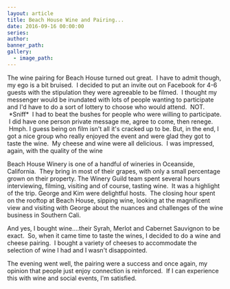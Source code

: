 ```yaml
---
layout: article
title: Beach House Wine and Pairing...
date: 2016-09-16 00:00:00
series:
author:
banner_path:
gallery:
  - image_path:
---
```



The wine pairing for Beach House turned out great.  I have to admit though, my ego is a bit bruised.  I decided to put an invite out on Facebook for 4-6 guests with the stipulation they were agreeable to be filmed.  I thought my messenger would be inundated with lots of people wanting to participate and I'd have to do a sort of lottery to choose who would attend.  NOT.  \*Sniff\*  I had to beat the bushes for people who were willing to participate.  I did have one person private message me, agree to come, then renege.  Hmph. I guess being on film isn't all it's cracked up to be. But, in the end, I got a nice group who really enjoyed the event and were glad they got to taste the wine.  My cheese and wine were all delicious.  I was impressed, again, with the quality of the wine

Beach House Winery is one of a handful of wineries in Oceanside, California.  They bring in most of their grapes, with only a small percentage grown on their property. The Winery Guild team spent several hours interviewing, filming, visiting and of course, tasting wine.  It was a highlight of the trip. George and Kim were delightful hosts.  The closing hour spent on the rooftop at Beach House, sipping wine, looking at the magnificent view and visiting with George about the nuances and challenges of the wine business in Southern Cali.

And yes, I bought wine….their Syrah, Merlot and Cabernet Sauvignon to be exact.  So, when it came time to taste the wines, I decided to do a wine and cheese pairing.  I bought a variety of cheeses to accommodate the selection of wine I had and I wasn't disappointed.

The evening went well, the pairing were a success and once again, my opinion that people just enjoy connection is reinforced.  If I can experience this with wine and social events, I'm satisfied.